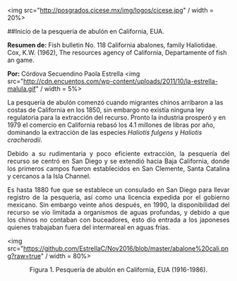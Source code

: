 <img src="http://posgrados.cicese.mx/img/logos/cicese.jpg" / width = 20%>

##Inicio de la pesquería de abulón en California, EUA.

**Resumen de:** Fish bulletin No. 118 California abalones, family Haliotidae.
Cox, K.W. (1962), The resources agency of California, Departamente of fish an game.

**Por:** Córdova Secuendino Paola Estrella 
<img src="http://cdn.encuentos.com/wp-content/uploads/2011/10/la-estrella-malula.gif" / width = 5%>

La pesquería de abulón comenzó cuando migrantes chinos arribaron a las costas de California en los 1850, sin embargo no existía ninguna ley regulatoria para la extracción del recurso. Pronto la industria prosperó y en 1979 el comercio en California rebasó los 4.1 millones de libras por año, dominando la extracción de las especies *Haliotis fulgens* y *Haliotis cracherodii*.

<p align="justify">Debido a su rudimentaria y poco eficiente extracción, la pesquería del recurso se centró en San Diego y se extendió hacia Baja California, donde los primeros campos fueron establecidos en San Clemente, Santa Catalina y cercanos a la Isla Channel.</p>

<p align="justify">Es hasta 1880 fue que se establece un consulado en San Diego para llevar registro de la pesquería, así como una licencia expedida por el gobierno mexicano. Sin embargo veinte años después, en 1990, la disponibilidad del recurso se vio limitada a organismos de aguas profundas, y debido a que los chinos no contaban con buceadores, esto dio entrada a los japoneses quienes trabajaban fuera del intermareal en aguas frías.</p>  

<img src="https://github.com/EstrellaC/Nov2016/blob/master/abalone%20cali.png?raw=true" / width = 80%>

<p align="center"> Figura 1. Pesquería de abulón en California, EUA  (1916-1986).</p>
